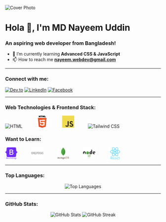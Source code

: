 ![Cover Photo]([https://drive.google.com/uc?export=view&id=1_fF1oE8oir_IrFXoVxTB77eMbFVLVEVz](https://raw.githubusercontent.com/nayeem-webdev/asset-host/refs/heads/main/github-cover.png))

# Hola 👋, I'm MD Nayeem Uddin
### An aspiring web developer from Bangladesh!

- 🌱 I’m currently learning **Advanced CSS & JavaScript**
- 📫 How to reach me **nayeem.webdev@gmail.com**

---

### Connect with me:
[![Dev.to](https://img.shields.io/badge/Dev.to-0A0A0A?style=for-the-badge&logo=devdotto&logoColor=white)](https://dev.to/@nayeem33)
[![LinkedIn](https://img.shields.io/badge/LinkedIn-0077B5?style=for-the-badge&logo=linkedin&logoColor=white)](https://linkedin.com/in/@nayeem33)
[![Facebook](https://img.shields.io/badge/Facebook-1877F2?style=for-the-badge&logo=facebook&logoColor=white)](https://fb.com/@nayeem33r)

---

### Web Technologies & Frontend Stack:
<p>
  <img src="[https://raw.githubusercontent.com/devicons/devicon/master/icons/css3/css3-original-wordmark.svg](https://raw.githubusercontent.com/nayeem-webdev/asset-host/refs/heads/main/HTML.png)" alt="HTML" width="80" height="80" style="margin-right: 40px;"/>
  <img src="https://raw.githubusercontent.com/devicons/devicon/master/icons/html5/html5-original-wordmark.svg" alt="HTML5" width="40" height="40" style="margin-right: 40px;"/>
  <img src="https://raw.githubusercontent.com/devicons/devicon/master/icons/javascript/javascript-original.svg" alt="JavaScript" width="40" height="40" style="margin-right: 40px;"/>
  <img src="https://www.vectorlogo.zone/logos/tailwindcss/tailwindcss-icon.svg" alt="Tailwind CSS" width="40" height="40" style="margin-right: 40px;"/>
</p>

### Want to Learn:
<p>
  <img src="https://raw.githubusercontent.com/devicons/devicon/master/icons/bootstrap/bootstrap-plain-wordmark.svg" alt="Bootstrap" width="40" height="40" style="margin-right: 40px;"/>
  <img src="https://raw.githubusercontent.com/devicons/devicon/master/icons/express/express-original-wordmark.svg" alt="Express.js" width="40" height="40" style="margin-right: 40px;"/>
  <img src="https://raw.githubusercontent.com/devicons/devicon/master/icons/mongodb/mongodb-original-wordmark.svg" alt="MongoDB" width="40" height="40" style="margin-right: 40px;"/>
  <img src="https://raw.githubusercontent.com/devicons/devicon/master/icons/nodejs/nodejs-original-wordmark.svg" alt="Node.js" width="40" height="40" style="margin-right: 40px;"/>
  <img src="https://raw.githubusercontent.com/devicons/devicon/master/icons/react/react-original-wordmark.svg" alt="React" width="40" height="40" style="margin-right: 40px;"/>
</p>

---
### Top Languages:
<div align="center">
  <img src="https://github-readme-stats.vercel.app/api/top-langs/?username=nayeem-webdev&layout=compact&theme=radical" alt="Top Languages" height="200px"/>
</div>

---
### GitHub Stats:
<div align="center">
  <img src="https://github-readme-stats.vercel.app/api?username=nayeem-webdev&show_icons=true&theme=radical" alt="GitHub Stats" height="150px"/>
  <img src="https://github-readme-streak-stats.herokuapp.com/?user=nayeem-webdev&theme=radical" alt="GitHub Streak" height="150px"/>
</div>
